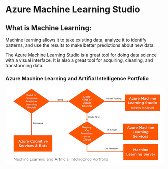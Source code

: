 # Azure Machine Learning Studio

## What is Machine Learning:
Machine learning allows it to take existing data, analyze it to identify patterns, and use the results to make better predictions about new data.

The Azure Machine Learning Studio is a great tool for doing data science with a visual interface. It is also a great tool for acquiring, cleaning, and transforming data.

### Azure Machine Learning and Artifial Intelligence Portfolio
![img text](https://github.com/milindchavan12/AzMLStudio/blob/master/azml-portfolio.png)
